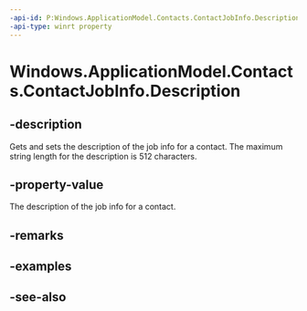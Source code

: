 ```yaml
---
-api-id: P:Windows.ApplicationModel.Contacts.ContactJobInfo.Description
-api-type: winrt property
---
```


<!-- Property syntax
public string Description { get;  set; }
-->

# Windows.ApplicationModel.Contacts.ContactJobInfo.Description

## -description
Gets and sets the description of the job info for a contact. The maximum string length for the description is 512 characters.

## -property-value
The description of the job info for a contact.

## -remarks

## -examples

## -see-also
